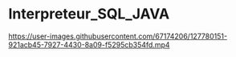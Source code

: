 # Interpreteur_SQL_JAVA


https://user-images.githubusercontent.com/67174206/127780151-921acb45-7927-4430-8a09-f5295cb354fd.mp4


